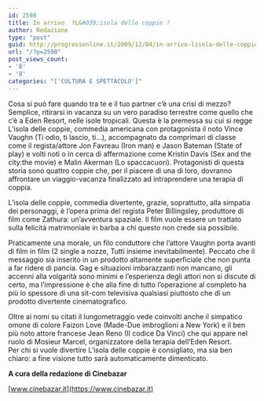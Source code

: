 ```yaml
---
id: 2598
title: In arrivo  ?L&#039;isola delle coppie ?
author: Redazione
type: "post"
guid: http://progressonline.it/2009/12/04/in-arrivo-lisola-delle-coppie/
url: "/?p=2598"
post_views_count:
- '8'
- '8'
categories: "['CULTURA E SPETTACOLO']"
---
```


Cosa si può fare quando tra te e il tuo partner c’è una crisi di mezzo? Semplice, ritirarsi in vacanza su un vero paradiso terrestre come quello che c’è a Eden Resort, nelle isole tropicali. Questa è la premessa su cui si regge L’isola delle coppie, commedia americana con protagonista il noto Vince Vaughn (Ti odio, ti lascio, ti…), accompagnato da comprimari di classe come il regista/attore Jon Favreau (Iron man) e Jason Bateman (State of play) e volti noti o in cerca di affermazione come Kristin Davis (Sex and the city:the movie) e Malin Akerman (Lo spaccacuori). Protagonisti di questa storia sono quattro coppie che, per il piacere di una di loro, dovranno affrontare un viaggio-vacanza finalizzato ad intraprendere una terapia di coppia.

L’isola delle coppie, commedia divertente, grazie, soprattutto, alla simpatia dei personaggi, è l’opera prima del regista Peter Billingsley, produttore di film come Zathura: un’avventura spaziale. Il film vuole essere un trattato sulla felicità matrimoniale in barba a chi questo non crede sia possibile.

Praticamente una morale, un filo conduttore che l’attore Vaughn porta avanti di film in film (2 single a nozze, Tutti insieme inevitabilmente). Peccato che il messaggio sia inserito in un prodotto altamente superficiale che non punta a far ridere di pancia. Gag e situazioni imbarazzanti non mancano, gli accenni alla volgarità sono minimi e l’esperienza degli attori non si discute di certo, ma l’impressione è che alla fine di tutto l’operazione al completo ha più lo spessore di una sit-com televisiva qualsiasi piuttosto che di un prodotto divertente cinematografico.

Oltre ai nomi su citati il lungometraggio vede coinvolti anche il simpatico omone di colore Faizon Love (Made-Due imbroglioni a New York) e il ben più noto attore francese Jean Reno (Il codice Da Vinci) che qui appare nel ruolo di Mosieur Marcel, organizzatore della terapia dell’Eden Resort.  
Per chi si vuole divertire L’isola delle coppie è consigliato, ma sia ben chiaro: a fine visione tutto sarà automaticamente dimenticato.

**A cura della redazione di Cinebazar**

[www.cinebazar.it](https://www.cinebazar.it)